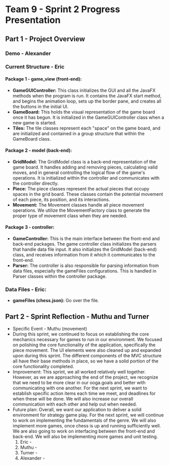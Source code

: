 # Team 9 - Sprint 2 Progress Presentation

## Part 1 - Project Overview
### Demo - Alexander

### Current Structure - Eric
#### Package 1 - game_view (front-end):

- **GameGUIController:** This class initializes the GUI and all the JavaFX methods when the program is run. It contains the JavaFX start method, and begins the animation loop, sets up the border pane, and creates all the buttons in the initial UI. 
- **GameBoard:** This holds the visual representation of the game board once it has begun. It is initialized in the GameGUIController class when a new game is started.
- **Tiles:** The tile classes represent each "space" on the game board, and are initialized and contained in a group structure that within the GameBoard class.

#### Package 2 - model (back-end):

- **GridModel:** The GridModel class is a back-end representation of the game board. It handles adding and removing pieces, calculating valid moves, and in general controlling the logical flow of the game's operations. It is initialized within the controller and communicates with the controller directly. 
- **Piece:** The piece classes represent the actual pieces that occupy spaces in the grid board. These classes contain the potential movement of each piece, its position, and its interactions. 
- **Movement:** The Movement classes handle all piece movement operations. We utilize the MovementFactory class to generate the proper type of movement class when they are needed. 

#### Package 3 - controller:

- **GameController:** This is the main interface between the front-end and back-end packages. The game controller class initializes the parsers that handle data file input. It also initializes the GridModel (back-end) class, and receives information from it which it communicates to the front-end. 
- **Parser:** The controller is also responsible for parsing information from data files, especially the gameFiles configurations. This is handled in Parser classes within the controller package. 

### Data Files - Eric:
- **gameFiles (chess.json):** Go over the file. 


## Part 2 - Sprint Reflection - Muthu and Turner
- Specific Event - Muthu (movement)
- During this sprint, we continued to focus on establishing the core mechanics necessary for games to run in our environment. We focused on polishing the core functionality of the application, specifically the piece movement. The UI elements were also cleaned up and expanded upon during this sprint. The different components of the MVC structure all have their base methods in place, so we have a solid portion of the core functionality completed. 
- Improvement: This sprint, we all worked relatively well together. However, as we are approaching the end of the project, we recognize that we need to be more clear in our ooga.goals and better with communicating with one another. For the next sprint, we want to establish specific action items each time we meet, and deadlines for when these will be done. We will also increase our overall communication with each other and help out when needed.
- Future plan: Overall, we want our application to deliver a solid environment for strategy game play. For the next sprint, we will continue to work on implementing the fundamentals of the genre. We will also implement more games, once chess is up and running sufficiently well. We are also going to work on interfacing between the front-end and back-end. We will also be implementing more games and unit testing.
    1. Eric -
    2. Muthu -
    3. Turner - 
    4. Alexander - 